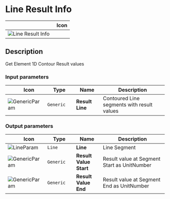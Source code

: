 # Line Result Info
<!--- This file has been auto-generated, do not change it manually! Edit the generator here: https://github.com/arup-group/GSA-Grasshopper/tree/main/DocsGeneration --->

|<img width="150"/> Icon |
| ----------- |
|![Line Result Info](./images/LineResultInfo.png) |

## Description

Get Element 1D Contour Result values

### Input parameters

|<img width="20"/> Icon |<img width="200"/> Type |<img width="200"/> Name |<img width="1000"/> Description |
| ----------- | ----------- | ----------- | ----------- |
|![GenericParam](./images/GenericParam.png) |`Generic` |**Result Line** |Contoured Line segments with result values |

### Output parameters

|<img width="20"/> Icon |<img width="200"/> Type |<img width="200"/> Name |<img width="1000"/> Description |
| ----------- | ----------- | ----------- | ----------- |
|![LineParam](./images/LineParam.png) |`Line` |**Line** |Line Segment |
|![GenericParam](./images/GenericParam.png) |`Generic` |**Result Value Start** |Result value at Segment Start as UnitNumber |
|![GenericParam](./images/GenericParam.png) |`Generic` |**Result Value End** |Result value at Segment End as UnitNumber |


